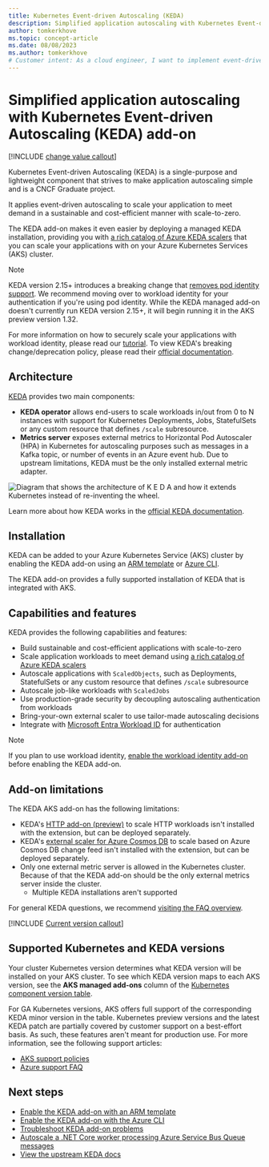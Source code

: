 ```yaml
---
title: Kubernetes Event-driven Autoscaling (KEDA)
description: Simplified application autoscaling with Kubernetes Event-driven Autoscaling (KEDA) add-on.
author: tomkerkhove
ms.topic: concept-article
ms.date: 08/08/2023
ms.author: tomkerkhove
# Customer intent: As a cloud engineer, I want to implement event-driven autoscaling in my Kubernetes environment using KEDA, so that I can optimize my application performance and resource usage while ensuring cost efficiency.
---
```


# Simplified application autoscaling with Kubernetes Event-driven Autoscaling (KEDA) add-on

[!INCLUDE [change value callout](./includes/keda/change-value-callout.md)]

Kubernetes Event-driven Autoscaling (KEDA) is a single-purpose and lightweight component that strives to make application autoscaling simple and is a CNCF Graduate project.

It applies event-driven autoscaling to scale your application to meet demand in a sustainable and cost-efficient manner with scale-to-zero.

The KEDA add-on makes it even easier by deploying a managed KEDA installation, providing you with [a rich catalog of Azure KEDA scalers][keda-scalers] that you can scale your applications with on your Azure Kubernetes Services (AKS) cluster.

> [!NOTE]
> KEDA version 2.15+ introduces a breaking change that [removes pod identity support](https://github.com/kedacore/keda/issues/5035). We recommend moving over to workload identity for your authentication if you're using pod identity. While the KEDA managed add-on doesn't currently run KEDA version 2.15+, it will begin running it in the AKS preview version 1.32.
>
> For more information on how to securely scale your applications with workload identity, please read our [tutorial][keda-workload-identity]. To view KEDA's breaking change/deprecation policy, please read their [official documentation][keda-support-policy].

## Architecture

[KEDA][keda] provides two main components:

- **KEDA operator** allows end-users to scale workloads in/out from 0 to N instances with support for Kubernetes Deployments, Jobs, StatefulSets or any custom resource that defines `/scale` subresource.
- **Metrics server** exposes external metrics to Horizontal Pod Autoscaler (HPA) in Kubernetes for autoscaling purposes such as messages in a Kafka topic, or number of events in an Azure event hub. Due to upstream limitations, KEDA must be the only installed external metric adapter.

![Diagram that shows the architecture of K E D A and how it extends Kubernetes instead of re-inventing the wheel.](./media/keda/architecture.png)

Learn more about how KEDA works in the [official KEDA documentation][keda-architecture].

## Installation

KEDA can be added to your Azure Kubernetes Service (AKS) cluster by enabling the KEDA add-on using an [ARM template][keda-arm] or [Azure CLI][keda-cli].

The KEDA add-on provides a fully supported installation of KEDA that is integrated with AKS.

## Capabilities and features

KEDA provides the following capabilities and features:

- Build sustainable and cost-efficient applications with scale-to-zero
- Scale application workloads to meet demand using [a rich catalog of Azure KEDA scalers][keda-scalers]
- Autoscale applications with `ScaledObjects`, such as Deployments, StatefulSets or any custom resource that defines `/scale` subresource
- Autoscale job-like workloads with `ScaledJobs`
- Use production-grade security by decoupling autoscaling authentication from workloads
- Bring-your-own external scaler to use tailor-made autoscaling decisions
- Integrate with [Microsoft Entra Workload ID][workload-identity] for authentication

> [!NOTE]
> If you plan to use workload identity, [enable the workload identity add-on][workload-identity-deploy] before enabling the KEDA add-on.

## Add-on limitations

The KEDA AKS add-on has the following limitations:

* KEDA's [HTTP add-on (preview)][keda-http-add-on] to scale HTTP workloads isn't installed with the extension, but can be deployed separately.
* KEDA's [external scaler for Azure Cosmos DB][keda-cosmos-db-scaler] to scale based on Azure Cosmos DB change feed isn't installed with the extension, but can be deployed separately.
* Only one external metric server is allowed in the Kubernetes cluster. Because of that the KEDA add-on should be the only external metrics server inside the cluster.
    * Multiple KEDA installations aren't supported

For general KEDA questions, we recommend [visiting the FAQ overview][keda-faq].

[!INCLUDE [Current version callout](./includes/keda/keda-workload-identity-callout.md)]

## Supported Kubernetes and KEDA versions

Your cluster Kubernetes version determines what KEDA version will be installed on your AKS cluster. To see which KEDA version maps to each AKS version, see the **AKS managed add-ons** column of the [Kubernetes component version table](./supported-kubernetes-versions.md#aks-components-breaking-changes-by-version). 

For GA Kubernetes versions, AKS offers full support of the corresponding KEDA minor version in the table. Kubernetes preview versions and the latest KEDA patch are partially covered by customer support on a best-effort basis. As such, these features aren't meant for production use. For more information, see the following support articles:

- [AKS support policies][support-policies]
- [Azure support FAQ][azure-support-faq]

## Next steps

* [Enable the KEDA add-on with an ARM template][keda-arm]
* [Enable the KEDA add-on with the Azure CLI][keda-cli]
* [Troubleshoot KEDA add-on problems][keda-troubleshoot]
* [Autoscale a .NET Core worker processing Azure Service Bus Queue messages][keda-sample]
* [View the upstream KEDA docs][keda]

<!-- LINKS - internal -->
[keda-azure-cli]: keda-deploy-addon-az-cli.md
[keda-cli]: keda-deploy-add-on-cli.md
[keda-arm]: keda-deploy-add-on-arm.md
[keda-troubleshoot]: /troubleshoot/azure/azure-kubernetes/troubleshoot-kubernetes-event-driven-autoscaling-add-on?context=/azure/aks/context/aks-context
[workload-identity]: ./workload-identity-overview.md
[workload-identity-deploy]: ./workload-identity-deploy-cluster.md
[support-policies]: ./support-policies.md
[keda-workload-identity]: ./keda-workload-identity.md

<!-- LINKS - external -->
[keda]: https://keda.sh/
[keda-architecture]: https://keda.sh/docs/latest/concepts/
[keda-faq]: https://keda.sh/docs/2.14/faq/
[keda-sample]: https://github.com/kedacore/sample-dotnet-worker-servicebus-queue
[keda-scalers]: https://keda.sh/docs/scalers/
[keda-http-add-on]: https://github.com/kedacore/http-add-on
[keda-cosmos-db-scaler]: https://github.com/kedacore/external-scaler-azure-cosmos-db
[azure-support-faq]: https://azure.microsoft.com/support/legal/faq/
[keda-support-policy]: https://github.com/kedacore/governance/blob/main/DEPRECATIONS.md
